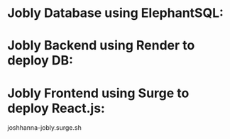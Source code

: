 # Jobly Database using ElephantSQL:


# Jobly Backend using Render to deploy DB: 


# Jobly Frontend using Surge to deploy React.js:
joshhanna-jobly.surge.sh
